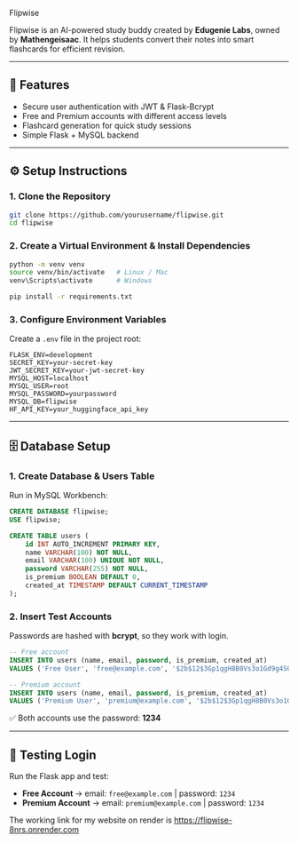 
  Flipwise

Flipwise is an AI-powered study buddy created by **Edugenie Labs**, owned by **Mathengeisaac**.
It helps students convert their notes into smart flashcards for efficient revision.

---

## 🚀 Features

* Secure user authentication with JWT & Flask-Bcrypt
* Free and Premium accounts with different access levels
* Flashcard generation for quick study sessions
* Simple Flask + MySQL backend

---

## ⚙️ Setup Instructions

### 1. Clone the Repository

```bash
git clone https://github.com/yourusername/flipwise.git
cd flipwise
```

### 2. Create a Virtual Environment & Install Dependencies

```bash
python -m venv venv
source venv/bin/activate   # Linux / Mac
venv\Scripts\activate      # Windows

pip install -r requirements.txt
```

### 3. Configure Environment Variables

Create a `.env` file in the project root:

```env
FLASK_ENV=development
SECRET_KEY=your-secret-key
JWT_SECRET_KEY=your-jwt-secret-key
MYSQL_HOST=localhost
MYSQL_USER=root
MYSQL_PASSWORD=yourpassword
MYSQL_DB=flipwise
HF_API_KEY=your_huggingface_api_key
```

---

## 🗄️ Database Setup

### 1. Create Database & Users Table

Run in MySQL Workbench:

```sql
CREATE DATABASE flipwise;
USE flipwise;

CREATE TABLE users (
    id INT AUTO_INCREMENT PRIMARY KEY,
    name VARCHAR(100) NOT NULL,
    email VARCHAR(100) UNIQUE NOT NULL,
    password VARCHAR(255) NOT NULL,
    is_premium BOOLEAN DEFAULT 0,
    created_at TIMESTAMP DEFAULT CURRENT_TIMESTAMP
);
```

### 2. Insert Test Accounts

Passwords are hashed with **bcrypt**, so they work with login.

```sql
-- Free account
INSERT INTO users (name, email, password, is_premium, created_at)
VALUES ('Free User', 'free@example.com', '$2b$12$3Gp1qgH8B0Vs3o1Gd9g4SO3a1f53LrM6At3EnN59mK2A2oBcLqFne', 0, NOW());

-- Premium account
INSERT INTO users (name, email, password, is_premium, created_at)
VALUES ('Premium User', 'premium@example.com', '$2b$12$3Gp1qgH8B0Vs3o1Gd9g4SO3a1f53LrM6At3EnN59mK2A2oBcLqFne', 1, NOW());
```

✅ Both accounts use the password: **1234**

---

## 🧪 Testing Login

Run the Flask app and test:

* **Free Account** → email: `free@example.com` | password: `1234`
* **Premium Account** → email: `premium@example.com` | password: `1234`

The working link for my website on render is https://flipwise-8nrs.onrender.com
